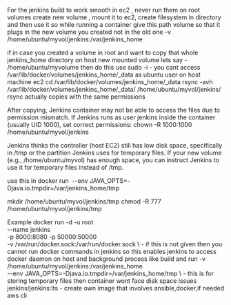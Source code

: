 For the jenkins build  to work smooth in ec2 , never run them on root volumes
create new volume , mount it to ec2, create filesystem in directory and then use it
so while running a container give this path volume so that it plugs in the new volume you created not in the old one
-v /home/ubuntu/myvol/jenkins:/var/jenkins_home 

if in case you created a volume in root and want to copy that whole jenkins_home directory on host new mounted volume lets say - /home/ubuntu/myvolume then do this
use sudo -i  - you cant access /var/lib/docker/volumes/jenkins_home/_data as ubuntu user on host machine ec2
cd /var/lib/docker/volumes/jenkins_home/_data
rsync -avh /var/lib/docker/volumes/jenkins_home/_data/ /home/ubuntu/myvol/jenkins/
rsync actually copies with the same permissions

After copying, Jenkins container may not be able to access the files due to permission mismatch.
If Jenkins runs as user jenkins inside the container (usually UID 1000), set correct permissions:
chown -R 1000:1000 /home/ubuntu/myvol/jenkins

Jenkins thinks the controller (host EC2) still has low disk space, specifically in /tmp or the partition Jenkins uses for temporary files.
If your new volume (e.g., /home/ubuntu/myvol) has enough space, you can instruct Jenkins to use it for temporary files instead of /tmp.

use this in docker run <image>    --env JAVA_OPTS=-Djava.io.tmpdir=/var/jenkins_home/tmp

mkdir /home/ubuntu/myvol/jenkins/tmp
chmod -R 777 /home/ubuntu/myvol/jenkins/tmp

Example
docker run -d -u root \
  --name jenkins \
  -p 8000:8080 -p 50000:50000 \
  -v /var/run/docker.sock:/var/run/docker.sock \     - if this is not given then you cannot run docker commands in jenkins so this enables jenkins to access docker daemon on host and background process like  build  and run
  -v /home/ubuntu/myvol/jenkins:/var/jenkins_home \
  --env JAVA_OPTS=-Djava.io.tmpdir=/var/jenkins_home/tmp \   - this is for storing temporary files then container wont face disk space issues
  jenkins/jenkins:lts  - create own image that involves ansible,docker,if needed aws cli

  

